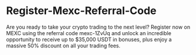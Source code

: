 # Register-Mexc-Referral-Code
Are you ready to take your crypto trading to the next level? Register now on MEXC using the referral code mexc-1ZvUq and unlock an incredible opportunity to receive up to $35,000 USDT in bonuses, plus enjoy a massive 50% discount on all your trading fees.
